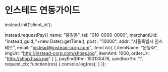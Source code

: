 # 인스테드 연동가이드

<script src="instead-guide/instead-1.0.0.js"></script>
instead.init('client_id');

instead.requestPay({
    name: "홍길동",
    tel: "010-0000-0000",
    merchantUid: "instead_guid_"+new Date().getTime(),
    post : "10000",
    addr: "서울특별시 인스테드",
    email: "instead@instead-corp.com",
    itemList:[
        {
            itemName: "운동화",
            imgUrl: "http://instead-corp.com/shoes.jpg",
            itemAmt: 1000,
            orderUrl: "http://shop.hssa.me"
        }
    ],
    payEndDttm: 150135478,
    sandboxYn: '1',
    request_cb: function(res) {
        console.log(res);
    }
});
